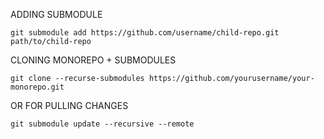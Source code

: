 ADDING SUBMODULE
```
git submodule add https://github.com/username/child-repo.git path/to/child-repo
```

CLONING MONOREPO + SUBMODULES
```
git clone --recurse-submodules https://github.com/yourusername/your-monorepo.git
```

OR FOR PULLING CHANGES
```
git submodule update --recursive --remote
```
